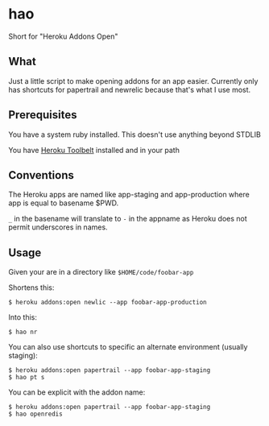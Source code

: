 # hao

Short for "Heroku Addons Open"

## What

Just a little script to make opening addons for an app easier.  Currently
only has shortcuts for papertrail and newrelic because that's what I use
most.

## Prerequisites

You have a system ruby installed.  This doesn't use anything beyond STDLIB

You have [Heroku Toolbelt](https://toolbelt.heroku.com/) installed and in your path

## Conventions

The Heroku apps are named like app-staging and app-production where app is equal to basename $PWD.

`_` in the basename will translate to `-` in the appname as Heroku does not permit underscores in names.

## Usage

Given your are in a directory like `$HOME/code/foobar-app`

Shortens this:

```shell
$ heroku addons:open newlic --app foobar-app-production
```

Into this:

```shell
$ hao nr
```

You can also use shortcuts to specific an alternate environment (usually staging):

```shell
$ heroku addons:open papertrail --app foobar-app-staging
$ hao pt s
```

You can be explicit with the addon name:

```shell
$ heroku addons:open papertrail --app foobar-app-staging
$ hao openredis
```
